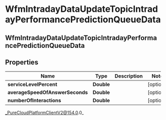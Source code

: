 # WfmIntradayDataUpdateTopicIntradayPerformancePredictionQueueData

## WfmIntradayDataUpdateTopicIntradayPerformancePredictionQueueData

## Properties

|Name | Type | Description | Notes|
|------------ | ------------- | ------------- | -------------|
| **serviceLevelPercent** | **Double** |  | [optional] |
| **averageSpeedOfAnswerSeconds** | **Double** |  | [optional] |
| **numberOfInteractions** | **Double** |  | [optional] |



_PureCloudPlatformClientV2@154.0.0_
